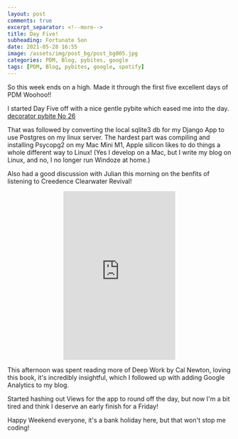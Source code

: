 ```yaml
---
layout: post
comments: true
excerpt_separator: <!--more-->
title: Day Five!
subheading: Fortunate Son
date: 2021-05-28 16:55
image: /assets/img/post_bg/post_bg005.jpg
categories: PDM, Blog, pybites, google
tags: [PDM, Blog, pybites, google, spotify]
---
```


So this week ends on a high. Made it through the first five excellent days of PDM Woohoo!!

I started Day Five off with a nice gentle pybite which eased me into the day.<!--more--> [decorator pybite No 26](https://codechalleng.es/bites/22/)

That was followed by converting the local sqlite3 db for my Django App to use Postgres on my linux server. The hardest part was compiling and
installing Psycopg2 on my Mac Mini M1, Apple silicon likes to do things a whole different way to Linux! (Yes I develop on a Mac, but I write my blog on Linux,
and no, I no longer run Windoze at home.)

Also had a good discussion with Julian this morning on the benfits of listening to Creedence Clearwater Revival!

<center><iframe src="https://open.spotify.com/embed/track/4BP3uh0hFLFRb5cjsgLqDh" width="50%" height="380" frameBorder="0" allowtransparency="true" allow="encrypted-media"></iframe></center>

This afternoon was spent reading more of Deep Work by  Cal Newton, loving this book, it's incredibly insightful, which I followed up with adding Google
Analytics to my blog.

Started hashing out Views for the app to round off the day, but now I'm a bit tired and think I deserve an early finish for a Friday!

Happy Weekend everyone, it's a bank holiday here, but that won't stop me coding!
